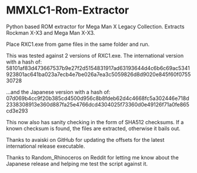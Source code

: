 # MMXLC1-Rom-Extractor
Python based ROM extractor for Mega Man X Legacy Collection. Extracts Rockman X-X3 and Mega Man X-X3.

Place RXC1.exe from game files in the same folder and run.

This was tested against 2 versions of RXC1.exe. The international version with a hash of: 58101af83d473667537b9e27f2d5154831917ad63193644d4c6b6c69ac5341923801ac641ba023a7ecb4e7be026a7ea3c5059826d8d9020e845f60f075530728

...and the Japanese version with a hash of:
07d069b4cc9f20b385cd4500d956c8b8fdeb62d4c4668fc5a302446e718d2338308913e360d887fa25e4766dcd4304025f73360d0e49126f71a0fe865cd3e293

This now also has sanity checking in the form of SHA512 checksums. If a known checksum is found, the files are extracted, otherwise it bails out.

Thanks to avaiski on GitHub for updating the offsets for the latest international release executable.

Thanks to Random_Rhinoceros on Reddit for letting me know about the Japanese release and helping me test the script against it.
